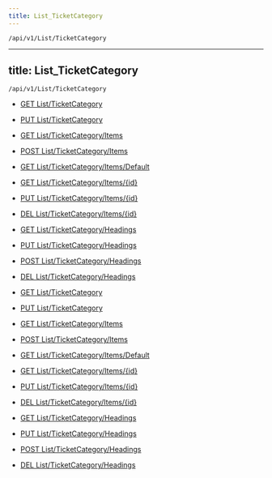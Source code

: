 ```yaml
---
title: List_TicketCategory
---
```


```http
/api/v1/List/TicketCategory
```

---

title: List_TicketCategory
---

```http
/api/v1/List/TicketCategory
```

* [GET List/TicketCategory](v1TicketCategoryList_GetListDefinition.md)

* [PUT List/TicketCategory](v1TicketCategoryList_SetListDefinition.md)

* [GET List/TicketCategory/Items](v1TicketCategoryList_GetAllTicketCategoryEntity.md)

* [POST List/TicketCategory/Items](v1TicketCategoryList_PostTicketCategoryEntity.md)

* [GET List/TicketCategory/Items/Default](v1TicketCategoryList_CreateDefaultTicketCategoryEntity.md)

* [GET List/TicketCategory/Items/{id}](v1TicketCategoryList_GetTicketCategoryEntity.md)

* [PUT List/TicketCategory/Items/{id}](v1TicketCategoryList_PutTicketCategoryEntity.md)

* [DEL List/TicketCategory/Items/{id}](v1TicketCategoryList_DeleteTicketCategoryEntity.md)

* [GET List/TicketCategory/Headings](v1TicketCategoryList_GetTicketCategoryEntityHeadings.md)

* [PUT List/TicketCategory/Headings](v1TicketCategoryList_PutTicketCategoryEntityHeadings.md)

* [POST List/TicketCategory/Headings](v1TicketCategoryList_PostTicketCategoryEntityHeading.md)

* [DEL List/TicketCategory/Headings](v1TicketCategoryList_DeleteTicketCategoryEntityHeadings.md)

* [GET List/TicketCategory](v1TicketCategoryList_GetListDefinition.md)

* [PUT List/TicketCategory](v1TicketCategoryList_SetListDefinition.md)

* [GET List/TicketCategory/Items](v1TicketCategoryList_GetAllTicketCategoryEntity.md)

* [POST List/TicketCategory/Items](v1TicketCategoryList_PostTicketCategoryEntity.md)

* [GET List/TicketCategory/Items/Default](v1TicketCategoryList_CreateDefaultTicketCategoryEntity.md)

* [GET List/TicketCategory/Items/{id}](v1TicketCategoryList_GetTicketCategoryEntity.md)

* [PUT List/TicketCategory/Items/{id}](v1TicketCategoryList_PutTicketCategoryEntity.md)

* [DEL List/TicketCategory/Items/{id}](v1TicketCategoryList_DeleteTicketCategoryEntity.md)

* [GET List/TicketCategory/Headings](v1TicketCategoryList_GetTicketCategoryEntityHeadings.md)

* [PUT List/TicketCategory/Headings](v1TicketCategoryList_PutTicketCategoryEntityHeadings.md)

* [POST List/TicketCategory/Headings](v1TicketCategoryList_PostTicketCategoryEntityHeading.md)

* [DEL List/TicketCategory/Headings](v1TicketCategoryList_DeleteTicketCategoryEntityHeadings.md)
